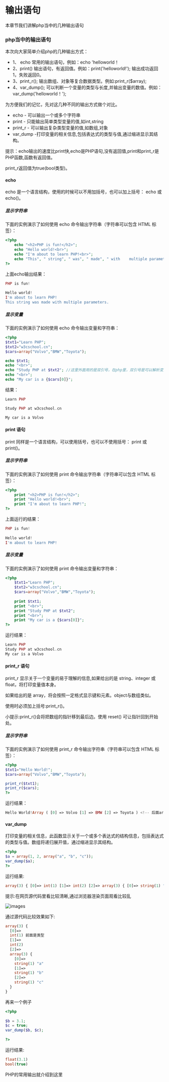 # 输出语句
本章节我们讲解php当中的几种输出语句

### php当中的输出语句
本次向大家简单介绍php的几种输出方式：

* 1、 echo 常用的输出语句，例如：echo 'helloworld！
* 2、print() 输出语句，有返回值。例如：print('helloworld!'); 输出成功返回1，失败返回0。
* 3、print_r(); 输出数组、对象等复合数据类型。例如:print_r($array);
* 4、var_dump(); 可以判断一个变量的类型与长度,并输出变量的数值。例如：var_dump('helloworld！');

为方便我们的记忆，先对这几种不同的输出方式做个对比。

* echo   - 可以输出一个或多个字符串
* print   - 只能输出简单类型变量的值,如int,string
* print_r - 可以输出复杂类型变量的值,如数组,对象
* var_dump -打印变量的相关信息,包括表达式的类型与值,通过缩进显示其结构。

提示：echo输出的速度比print快,echo是PHP语句,没有返回值,print和print_r是PHP函数,函数有返回值。

print_r返回值为true(bool类型)。

#### echo
echo 是一个语言结构，使用的时候可以不用加括号，也可以加上括号： echo 或 echo()。

##### 显示字符串

下面的实例演示了如何使用 echo 命令输出字符串（字符串可以包含 HTML 标签）：

``` php
<?php
    echo "<h2>PHP is fun!</h2>";
    echo "Hello world!<br>";
    echo "I'm about to learn PHP!<br>";
    echo "This", " string", " was", " made", " with    multiple parameters.";
?>

```

上面echo输出结果：

``` php
PHP is fun!
 
Hello world!
I'm about to learn PHP!
This string was made with multiple parameters.
```

##### 显示变量

下面的实例演示了如何使用 echo 命令输出变量和字符串：

``` php
<?php
$txt1="Learn PHP";
$txt2="w3cschool.cn";
$cars=array("Volvo","BMW","Toyota");

echo $txt1;
echo "<br>";
echo "Study PHP at $txt2"; //这里外面用的是双引号，在php里，双引号是可以解析变量的
echo "<br>";
echo "My car is a {$cars[0]}";
```

结果：

``` php
Learn PHP

Study PHP at w3cschool.cn

My car is a Volvo
```

#### print 语句
print 同样是一个语言结构，可以使用括号，也可以不使用括号： print 或 print()。

##### 显示字符串

下面的实例演示了如何使用 print 命令输出字符串（字符串可以包含 HTML 标签）：

``` php
<?php
    print "<h2>PHP is fun!</h2>";
    print "Hello world!<br>";
    print "I'm about to learn PHP!";
?>
```

上面运行的结果：

``` php
PHP is fun!
 
Hello world!
I'm about to learn PHP!
```

##### 显示变量
下面的实例演示了如何使用 print 命令输出变量和字符串：
``` php
<?php
    $txt1="Learn PHP";
    $txt2="w3cschool.cn";
    $cars=array("Volvo","BMW","Toyota");
    
    print $txt1;
    print "<br>";
    print "Study PHP at $txt2";
    print "<br>";
    print "My car is a {$cars[0]}";
?>
```

运行结果：

``` php
Learn PHP
Study PHP at w3cschool.cn
My car is a Volvo
```

#### print_r 语句
print_r 显示关于一个变量的易于理解的信息,如果给出的是 string、integer 或 float，将打印变量值本身。

如果给出的是 array，将会按照一定格式显示键和元素。object与数组类似。

使用时必须加上括号:print_r()。

小提示:print_r()会将把数组的指针移到最后边。使用 reset() 可让指针回到开始处。

##### 显示字符串
下面的实例演示了如何使用 print_r 命令输出字符串（字符串可以包含 HTML 标签）：

``` php
<?php
$txt1="Hello World!";
$cars=array("Volvo","BMW","Toyota");

print_r($txt1);
print_r($cars);
?>
```

运行结果：

``` php
Hello World!Array ( [0] => Volvo [1] => BMW [2] => Toyota ) <!-- 后面array是打印的$cars数组 -->
```

#### var_dump
打印变量的相关信息，此函数显示关于一个或多个表达式的结构信息，包括表达式的类型与值。数组将递归展开值，通过缩进显示其结构。

``` php
<?php
$a = array(1, 2, array("a", "b", "c"));
var_dump($a);
?>
```

运行结果:

``` php
array(3) { [0]=> int(1) [1]=> int(2) [2]=> array(3) { [0]=> string(1) "a" [1]=> string(1) "b" [2]=> string(1) "c" } }
```

提示:在网页源代码里看比较清晰,通过浏览器渲染页面观看比较乱

![images](../images/0202_image.png)

通过源代码比较效果如下:

``` php
array(3) {
  [0]=>
  int(1) 前面是类型
  [1]=>
  int(2)
  [2]=>
  array(3) {
    [0]=>
    string(1) "a"
    [1]=>
    string(1) "b"
    [2]=>
    string(1) "c"
  }
}
```

再来一个例子

``` php
<?php
 
$b = 3.1;
$c = true;
var_dump($b, $c);
 
?>
``` 

运行结果:

``` php
float(3.1)
bool(true)
```

PHP的常用输出就介绍到这里